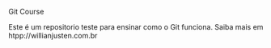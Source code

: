 Git Course

Este é um repositorio teste para ensinar como o Git funciona.
Saiba mais em htpp://willianjusten.com.br